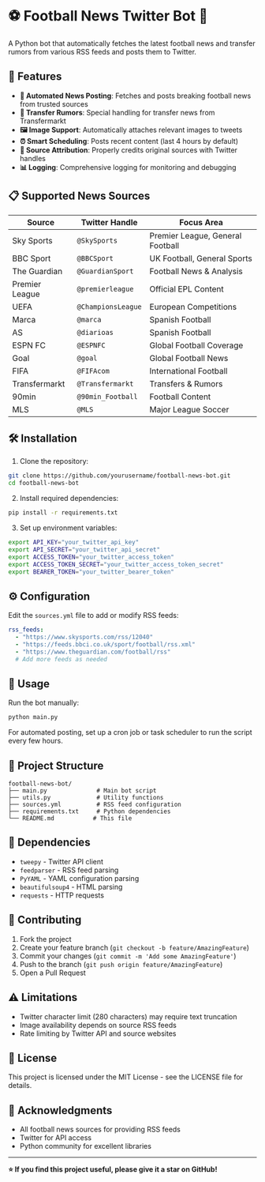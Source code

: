 # ⚽ Football News Twitter Bot 🤖

A Python bot that automatically fetches the latest football news and transfer rumors from various RSS feeds and posts them to Twitter.

## 🌟 Features

- **📰 Automated News Posting**: Fetches and posts breaking football news from trusted sources
- **🔁 Transfer Rumors**: Special handling for transfer news from Transfermarkt
- **🖼️ Image Support**: Automatically attaches relevant images to tweets
- **⏰ Smart Scheduling**: Posts recent content (last 4 hours by default)
- **🎯 Source Attribution**: Properly credits original sources with Twitter handles
- **📊 Logging**: Comprehensive logging for monitoring and debugging

## 📋 Supported News Sources

| Source | Twitter Handle | Focus Area |
|--------|----------------|------------|
| Sky Sports | `@SkySports` | Premier League, General Football |
| BBC Sport | `@BBCSport` | UK Football, General Sports |
| The Guardian | `@GuardianSport` | Football News & Analysis |
| Premier League | `@premierleague` | Official EPL Content |
| UEFA | `@ChampionsLeague` | European Competitions |
| Marca | `@marca` | Spanish Football |
| AS | `@diarioas` | Spanish Football |
| ESPN FC | `@ESPNFC` | Global Football Coverage |
| Goal | `@goal` | Global Football News |
| FIFA | `@FIFAcom` | International Football |
| Transfermarkt | `@Transfermarkt` | Transfers & Rumors |
| 90min | `@90min_Football` | Football Content |
| MLS | `@MLS` | Major League Soccer |

## 🛠️ Installation

1. Clone the repository:
```bash
git clone https://github.com/yourusername/football-news-bot.git
cd football-news-bot
```

2. Install required dependencies:
```bash
pip install -r requirements.txt
```

3. Set up environment variables:
```bash
export API_KEY="your_twitter_api_key"
export API_SECRET="your_twitter_api_secret"
export ACCESS_TOKEN="your_twitter_access_token"
export ACCESS_TOKEN_SECRET="your_twitter_access_token_secret"
export BEARER_TOKEN="your_twitter_bearer_token"
```

## ⚙️ Configuration

Edit the `sources.yml` file to add or modify RSS feeds:

```yaml
rss_feeds:
  - "https://www.skysports.com/rss/12040"
  - "https://feeds.bbci.co.uk/sport/football/rss.xml"
  - "https://www.theguardian.com/football/rss"
  # Add more feeds as needed
```

## 🚀 Usage

Run the bot manually:
```bash
python main.py
```

For automated posting, set up a cron job or task scheduler to run the script every few hours.

## 📁 Project Structure

```
football-news-bot/
├── main.py              # Main bot script
├── utils.py             # Utility functions
├── sources.yml          # RSS feed configuration
├── requirements.txt     # Python dependencies
└── README.md           # This file
```

## 🔧 Dependencies

- `tweepy` - Twitter API client
- `feedparser` - RSS feed parsing
- `PyYAML` - YAML configuration parsing
- `beautifulsoup4` - HTML parsing
- `requests` - HTTP requests

## 🤝 Contributing

1. Fork the project
2. Create your feature branch (`git checkout -b feature/AmazingFeature`)
3. Commit your changes (`git commit -m 'Add some AmazingFeature'`)
4. Push to the branch (`git push origin feature/AmazingFeature`)
5. Open a Pull Request

## ⚠️ Limitations

- Twitter character limit (280 characters) may require text truncation
- Image availability depends on source RSS feeds
- Rate limiting by Twitter API and source websites

## 📄 License

This project is licensed under the MIT License - see the LICENSE file for details.

## 🙏 Acknowledgments

- All football news sources for providing RSS feeds
- Twitter for API access
- Python community for excellent libraries

---

**⭐ If you find this project useful, please give it a star on GitHub!**
